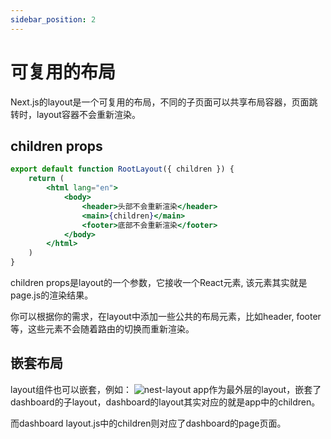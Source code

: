```yaml
---
sidebar_position: 2
---
```


# 可复用的布局
Next.js的layout是一个可复用的布局，不同的子页面可以共享布局容器，页面跳转时，layout容器不会重新渲染。


## children props
```jsx showLineNumbers title="app/layout.js"
export default function RootLayout({ children }) {
    return (
        <html lang="en">
            <body>
                <header>头部不会重新渲染</header>
                <main>{children}</main>
                <footer>底部不会重新渲染</footer>
            </body>
        </html>
    )
}
```
children props是layout的一个参数，它接收一个React元素, 该元素其实就是page.js的渲染结果。

你可以根据你的需求，在layout中添加一些公共的布局元素，比如header, footer等，这些元素不会随着路由的切换而重新渲染。


## 嵌套布局
layout组件也可以嵌套，例如：
![nest-layout](../img/nested-layouts-ui.avif)
app作为最外层的layout，嵌套了dashboard的子layout，dashboard的layout其实对应的就是app中的children。

而dashboard layout.js中的children则对应了dashboard的page页面。